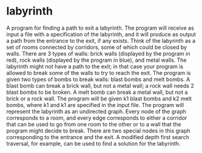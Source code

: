 # labyrinth

A program for finding a path to exit a labyrinth. The program will receive as input a file with a specification of the labyrinth, and it will produce as output a path from the entrance to the exit, if any exists. Think of the labyrinth as a set of rooms connected by corridors, some of which could be closed by walls. There are 3 types of walls: brick walls (displayed by the program in red), rock walls (displayed by the program in blue), and metal walls. The labyrinth might not have a path to the exit; in that case your program is allowed to break some of the walls to try to reach the exit. The program is given two types of bombs to break walls: blast bombs and melt bombs. A blast bomb can break a brick wall, but not a metal wall; a rock wall needs 2 blast bombs to be broken. A melt bomb can break a metal wall, but not a brick or a rock wall. The program will be given k1 blast bombs and k2 melt bombs, where k1 and k1 are specified in the input file. The program will represent the labyrinth as an undirected graph. Every node of the graph corresponds to a room, and every edge corresponds to either a corridor that can be used to go from one room to the other or to a wall that the program might decide to break. There are two special nodes in this graph corresponding to the entrance and the exit. A modified depth first search traversal, for example, can be used to find a solution for the labyrinth.
